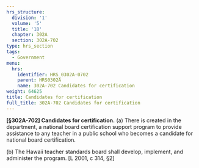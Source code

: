 ```yaml
---
hrs_structure:
  division: '1'
  volume: '5'
  title: '18'
  chapter: 302A
  section: 302A-702
type: hrs_section
tags:
  - Government
menu:
  hrs:
    identifier: HRS_0302A-0702
    parent: HRS0302A
    name: 302A-702 Candidates for certification
weight: 64625
title: Candidates for certification
full_title: 302A-702 Candidates for certification
---
```

**[§302A-702] Candidates for certification.** (a) There is created in the department, a national board certification support program to provide assistance to any teacher in a public school who becomes a candidate for national board certification.

(b) The Hawaii teacher standards board shall develop, implement, and administer the program. [L 2001, c 314, §2]
